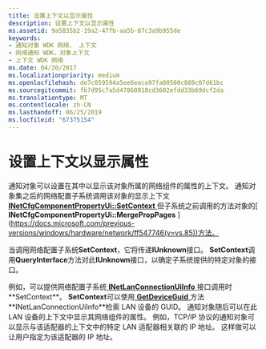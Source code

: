 ```yaml
---
title: 设置上下文以显示属性
description: 设置上下文以显示属性
ms.assetid: 9a5835b2-19a2-47fb-aa5b-87c3a9b955de
keywords:
- 通知对象 WDK 网络、 上下文
- 网络通知 WDK，对象上下文
- 上下文 WDK 网络
ms.date: 04/20/2017
ms.localizationpriority: medium
ms.openlocfilehash: de7c059594a5ee6eaca97fa80500c889c07d61bc
ms.sourcegitcommit: fb7d95c7a5d47860918cd3602efdd33b69dcf2da
ms.translationtype: MT
ms.contentlocale: zh-CN
ms.lasthandoff: 06/25/2019
ms.locfileid: "67375154"
---
```

# <a name="setting-context-to-display-properties"></a>设置上下文以显示属性





通知对象可以设置在其中以显示该对象所属的网络组件的属性的上下文。 通知对象集之后的网络配置子系统调用该对象的显示上下文[ **INetCfgComponentPropertyUi::SetContext** ](https://docs.microsoft.com/previous-versions/windows/hardware/network/ff547752(v=vs.85))但子系统之前调用的方法对象的[ **INetCfgComponentPropertyUi::MergePropPages** ](https://docs.microsoft.com/previous-versions/windows/hardware/network/ff547746(v=vs.85))方法。

当调用网络配置子系统**SetContext**，它将传递**IUnknown**接口。 **SetContext**调用**QueryInterface**方法对此**IUnknown**接口，以确定子系统提供的特定对象的接口。

例如，可以提供网络配置子系统[ **INetLanConnectionUiInfo** ](https://docs.microsoft.com/previous-versions/windows/hardware/network/ff548005(v=vs.85))接口调用时**SetContext**。 **SetContext**可以使用[ **GetDeviceGuid** ](https://docs.microsoft.com/previous-versions/windows/hardware/network/ff548012(v=vs.85))方法**INetLanConnectionUiInfo**检索 LAN 设备的 GUID。 通知对象随后可以在此 LAN 设备的上下文中显示其网络组件的属性。 例如，TCP/IP 协议的通知对象可以显示与该适配器的上下文中的特定 LAN 适配器相关联的 IP 地址。 这样做可以让用户指定为该适配器的 IP 地址。

 

 





